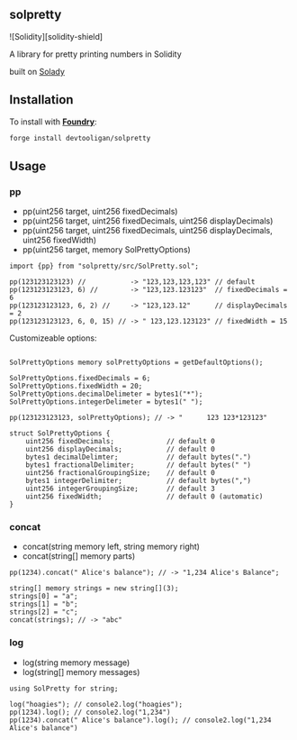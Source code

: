 ## solpretty
![Solidity][solidity-shield]

A library for pretty printing numbers in Solidity

built on [Solady](https://github.com/Vectorized/solady)

## Installation
To install with [**Foundry**](https://github.com/gakonst/foundry):

```sh
forge install devtooligan/solpretty
```

## Usage

### pp
 - pp(uint256 target, uint256 fixedDecimals)
 - pp(uint256 target, uint256 fixedDecimals, uint256 displayDecimals)
 - pp(uint256 target, uint256 fixedDecimals, uint256 displayDecimals, uint256 fixedWidth)
 - pp(uint256 target, memory SolPrettyOptions)

```solidity
import {pp} from "solpretty/src/SolPretty.sol";

pp(123123123123) //           -> "123,123,123,123" // default
pp(123123123123, 6) //        -> "123,123.123123"  // fixedDecimals = 6
pp(123123123123, 6, 2) //     -> "123,123.12"      // displayDecimals = 2
pp(123123123123, 6, 0, 15) // -> " 123,123.123123" // fixedWidth = 15
```

Customizeable options:

```solidity

SolPrettyOptions memory solPrettyOptions = getDefaultOptions();

SolPrettyOptions.fixedDecimals = 6;
SolPrettyOptions.fixedWidth = 20;
SolPrettyOptions.decimalDelimeter = bytes1("*");
SolPrettyOptions.integerDelimeter = bytes1(" ");

pp(123123123123, solPrettyOptions); // -> "      123 123*123123"

struct SolPrettyOptions {
    uint256 fixedDecimals;             // default 0
    uint256 displayDecimals;           // default 0
    bytes1 decimalDelimter;            // default bytes(".")
    bytes1 fractionalDelimiter;        // default bytes(" ")
    uint256 fractionalGroupingSize;    // default 0
    bytes1 integerDelimiter;           // default bytes(",")
    uint256 integerGroupingSize;       // default 3
    uint256 fixedWidth;                // default 0 (automatic)
}
```

### concat
 - concat(string memory left, string memory right)
 - concat(string[] memory parts)

```solidity
pp(1234).concat(" Alice's balance"); // -> "1,234 Alice's Balance";

string[] memory strings = new string[](3);
strings[0] = "a";
strings[1] = "b";
strings[2] = "c";
concat(strings); // -> "abc"

```

### log
 - log(string memory message)
 - log(string[] memory messages)

```solidity
using SolPretty for string;

log("hoagies"); // console2.log("hoagies");
pp(1234).log(); // console2.log("1,234")
pp(1234).concat(" Alice's balance").log(); // console2.log("1,234 Alice's balance")

```